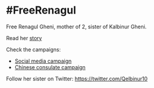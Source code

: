 # #FreeRenagul

Free Renagul Gheni, mother of 2, sister of Kalbinur Gheni.

Read her [story](BookOfRenagul/BookOfRenagul.pdf)  

Check the campaigns: 
* [Social media campaign](SocialMediaCampaign/SocialMediaCampaign.md) 
* [Chinese consulate campaign](ChineseConsulateCampaign)

Follow her sister on Twitter: https://twitter.com/Qelbinur10
